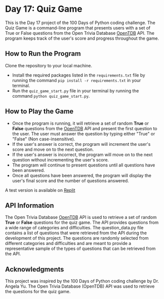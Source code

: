 # Day 17: Quiz Game

This is the Day 17 project of the 100 Days of Python coding challenge. The Quiz Game is a command-line program that presents users with a set of True or False questions from the Open Trivia Database [OpenTDB](https://opentdb.com) API. The program keeps track of the user's score and progress throughout the game.


## How to Run the Program

Clone the repository to your local machine.
+ Install the required packages listed in the ```requirements.txt``` file by running the command ```pip install -r requirements.txt``` in your terminal.
+ Run the ```quiz_game_start.py``` file in your terminal by running the command ```python quiz_game_start.py```.


## How to Play the Game

+ Once the program is running, it will retrieve a set of random **True** or **False** questions from the [OpenTDB](https://opentdb.com) API and present the first question to the user.
The user must answer the question by typing either "True" or "False" (Non case-insensitive).
+ If the user's answer is correct, the program will increment the user's score and move on to the next question. 
+ If the user's answer is incorrect, the program will move on to the next question without incrementing the user's score.
+ The program will continue to present questions until all questions have been answered.
+ Once all questions have been answered, the program will display the user's final score and the number of questions answered.

A test version is available on [Replit](https://replit.com/@labelisaiah/Day17-Quiz-Game?v=1)


## API Information

The Open Trivia Database [OpenTDB](https://opentdb.com) API is used to retrieve a set of random **True** or **False** questions for the quiz game. The API provides questions from a wide range of categories and difficulties. The question_data.py file contains a list of questions that were retrieved from the API during the development of this project. The questions are randomly selected from different categories and difficulties and are meant to provide a representative sample of the types of questions that can be retrieved from the API.

## Acknowledgments

This project was inspired by the 100 Days of Python coding challenge by Dr. Angela Yu. The Open Trivia Database (OpenTDB) API was used to retrieve the questions for the quiz game.
